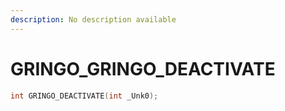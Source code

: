 ```yaml
---
description: No description available 
---
```


# GRINGO\_GRINGO_DEACTIVATE

```cpp
int GRINGO_DEACTIVATE(int _Unk0);
```